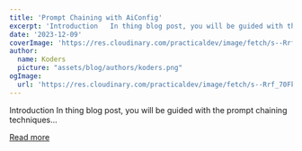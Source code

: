 ```yaml
---
title: 'Prompt Chaining with AiConfig'
excerpt: 'Introduction   In thing blog post, you will be guided with the prompt chaining techniques...'
date: '2023-12-09'
coverImage: 'https://res.cloudinary.com/practicaldev/image/fetch/s--Rrf_70Fk--/c_imagga_scale,f_auto,fl_progressive,h_420,q_auto,w_1000/https://dev-to-uploads.s3.amazonaws.com/uploads/articles/jy79rilu0gmy25muvpjd.png'
author:
  name: Koders
  picture: "assets/blog/authors/koders.png"
ogImage:
  url: 'https://res.cloudinary.com/practicaldev/image/fetch/s--Rrf_70Fk--/c_imagga_scale,f_auto,fl_progressive,h_420,q_auto,w_1000/https://dev-to-uploads.s3.amazonaws.com/uploads/articles/jy79rilu0gmy25muvpjd.png'
---
```


Introduction   In thing blog post, you will be guided with the prompt chaining techniques...

[Read more](https://dev.to/ranjancse/prompt-chaining-with-aiconfig-4afm)
